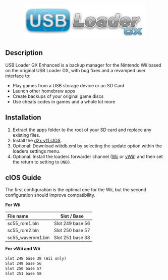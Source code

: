 <p align="center"><a href="https://github.com/Steveneska/usbloadergx-enhanced/" title="USB Loader GX"><img src="data/web/logo.png"></a></p>

## Description
USB Loader GX Enhanced is a backup manager for the Nintendo Wii based on the original USB Loader GX, with
bug fixes and a revamped user interface to:

- Play games from a USB storage device or an SD Card
- Launch other homebrew apps
- Create backups of your original game discs
- Use cheats codes in games and a whole lot more

## Installation
1. Extract the apps folder to the root of your SD card and replace any existing files.
2. Install the [d2x v11 cIOS](https://github.com/wiidev/d2x-cios/releases).
3. Optional: Download wiitdb.xml by selecting the update option within the loaders settings menu.
4. Optional: Install the loaders forwarder channel ([Wii](https://github.com/wiidev/usbloadergx/raw/updates/USBLoaderGX_forwarder%5BUNEO%5D_Wii.wad) or [vWii](https://github.com/wiidev/usbloadergx/raw/updates/USBLoaderGX_forwarder%5BUNEO%5D_vWii.wad)) and then set the return to setting to `UNEO`.

## cIOS Guide
The first configuration is the optimal one for the Wii, but the second configuration should improve compatibility.

**For Wii**

| File name                   |    Slot / Base    |
| :-------------------------- | :---------------: |
| sc55_rom1.bin               | Slot 249  base 56 |
| sc55_rom2.bin               | Slot 250  base 57 |
| sc55_waverom1.bin           | Slot 251  base 38 |

**For vWii and Wii**
````
Slot 248 base 38 (Wii only)
Slot 249 base 56
Slot 250 base 57
Slot 251 base 58
````
